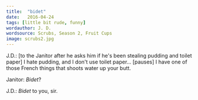 ```yaml
---
title:  "bidet"
date:   2016-04-24
tags: [little bit rude, funny]
wordauthor: J. D.
wordsource: Scrubs, Season 2, Fruit Cups
image: scrubs2.jpg
---
```

J.D.: [to the Janitor after he asks him if he's been stealing pudding and toilet paper] I hate pudding, and I don't use toilet paper... [pauses] I have one of those French things that shoots water up your butt.

Janitor: *Bidet*?

J.D.: *Bidet* to you, sir.
